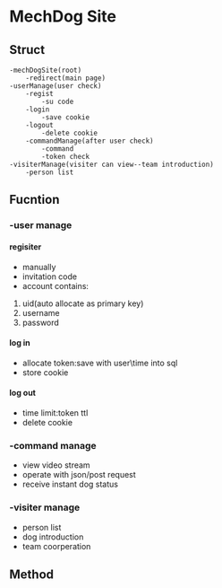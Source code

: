 # MechDog Site
## Struct

```
-mechDogSite(root)
    -redirect(main page)
-userManage(user check)
    -regist
        -su code
    -login
        -save cookie
    -logout
        -delete cookie
    -commandManage(after user check)
        -command
        -token check
-visiterManage(visiter can view--team introduction)
    -person list
```
## Fucntion
### -user manage
#### regisiter
* manually
* invitation code
* account contains:
1. uid(auto allocate as primary key)
1. username
1. password
#### log in
* allocate token:save with user\time into sql
* store cookie
#### log out
* time limit:token ttl
* delete cookie
### -command manage
* view video stream
* operate with json/post request
* receive instant dog status
### -visiter manage
* person list
* dog introduction
* team coorperation
## Method
